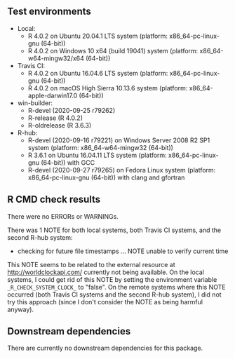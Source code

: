## Test environments

* Local:
  - R 4.0.2 on Ubuntu 20.04.1 LTS system (platform: x86_64-pc-linux-gnu (64-bit))
  - R 4.0.2 on Windows 10 x64 (build 19041) system (platform: x86_64-w64-mingw32/x64 (64-bit))
* Travis CI:
  - R 4.0.2 on Ubuntu 16.04.6 LTS system (platform: x86_64-pc-linux-gnu (64-bit))
  - R 4.0.2 on macOS High Sierra 10.13.6 system (platform: x86_64-apple-darwin17.0 (64-bit))
* win-builder:
  - R-devel (2020-09-25 r79262)
  - R-release (R 4.0.2)
  - R-oldrelease (R 3.6.3)
* R-hub:
  - R-devel (2020-09-16 r79221) on Windows Server 2008 R2 SP1 system (platform: x86_64-w64-mingw32 (64-bit))
  - R 3.6.1 on Ubuntu 16.04.11 LTS system (platform: x86_64-pc-linux-gnu (64-bit)) with GCC
  - R-devel (2020-09-27 r79265) on Fedora Linux system (platform: x86_64-pc-linux-gnu (64-bit)) with clang and gfortran

## R CMD check results

There were no ERRORs or WARNINGs.

There was 1 NOTE for both local systems, both Travis CI systems, and the second R-hub system:

* checking for future file timestamps ... NOTE
  unable to verify current time

This NOTE seems to be related to the external resource at <http://worldclockapi.com/> currently not being available. On the local systems, I could get rid of this NOTE by setting the environment variable `_R_CHECK_SYSTEM_CLOCK_` to "false". On the remote systems where this NOTE occurred (both Travis CI systems and the second R-hub system), I did not try this approach (since I don't consider the NOTE as being harmful anyway).

## Downstream dependencies

There are currently no downstream dependencies for this package.
